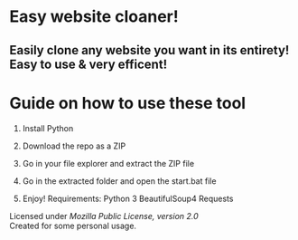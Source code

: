 # Easy website cloaner! 
  
## Easily clone any website you want in its entirety! Easy to use & very efficent! 

# Guide on how to use these tool
  
1. Install Python
 
2. Download the repo as a ZIP  

3. Go in your file explorer and extract the ZIP file
 
4. Go in the extracted folder and open the start.bat file   
 
5. Enjoy!
Requirements: 
    Python 3
    BeautifulSoup4
    Requests 

Licensed under *Mozilla Public License, version 2.0*  
Created for some personal usage.  